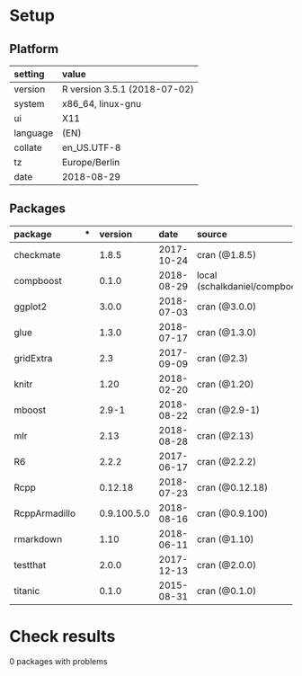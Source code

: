 # Setup

## Platform

|setting  |value                        |
|:--------|:----------------------------|
|version  |R version 3.5.1 (2018-07-02) |
|system   |x86_64, linux-gnu            |
|ui       |X11                          |
|language |(EN)                         |
|collate  |en_US.UTF-8                  |
|tz       |Europe/Berlin                |
|date     |2018-08-29                   |

## Packages

|package       |*  |version     |date       |source                            |
|:-------------|:--|:-----------|:----------|:---------------------------------|
|checkmate     |   |1.8.5       |2017-10-24 |cran (@1.8.5)                     |
|compboost     |   |0.1.0       |2018-08-29 |local (schalkdaniel/compboost@NA) |
|ggplot2       |   |3.0.0       |2018-07-03 |cran (@3.0.0)                     |
|glue          |   |1.3.0       |2018-07-17 |cran (@1.3.0)                     |
|gridExtra     |   |2.3         |2017-09-09 |cran (@2.3)                       |
|knitr         |   |1.20        |2018-02-20 |cran (@1.20)                      |
|mboost        |   |2.9-1       |2018-08-22 |cran (@2.9-1)                     |
|mlr           |   |2.13        |2018-08-28 |cran (@2.13)                      |
|R6            |   |2.2.2       |2017-06-17 |cran (@2.2.2)                     |
|Rcpp          |   |0.12.18     |2018-07-23 |cran (@0.12.18)                   |
|RcppArmadillo |   |0.9.100.5.0 |2018-08-16 |cran (@0.9.100)                   |
|rmarkdown     |   |1.10        |2018-06-11 |cran (@1.10)                      |
|testthat      |   |2.0.0       |2017-12-13 |cran (@2.0.0)                     |
|titanic       |   |0.1.0       |2015-08-31 |cran (@0.1.0)                     |

# Check results

0 packages with problems




